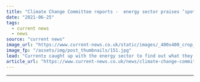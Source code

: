 ```yaml
---
title: "Climate Change Committee reports -  energy sector praises ‘spot on’ recommendations"
date: "2021-06-25"
tags: 
  - current news
  - news
source: "current news"
image_url: "https://www.current-news.co.uk/static/images/_400x400_crop_center-center/GettyImages-155234763.jpg"
image_fp: "/assets/img/post_thumbnails/151.jpg"
lead: "Current± caught up with the energy sector to find out what they thought of the CCC’s two new progress reports."
article_url: "https://www.current-news.co.uk/news/climate-change-committee-reports-energy-sector-praises-spot-on-recommendations?utm_source=rss-feeds&utm_medium=rss&utm_campaign=rss"
---
```


---
